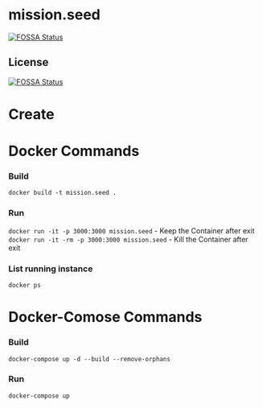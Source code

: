 # mission.seed
[![FOSSA Status](https://app.fossa.io/api/projects/git%2Bhttps%3A%2F%2Fgithub.com%2Fmission-io%2Fmission.seed.svg?type=shield)](https://app.fossa.io/projects/git%2Bhttps%3A%2F%2Fgithub.com%2Fmission-io%2Fmission.seed?ref=badge_shield)


## License
[![FOSSA Status](https://app.fossa.io/api/projects/git%2Bhttps%3A%2F%2Fgithub.com%2Fmission-io%2Fmission.seed.svg?type=large)](https://app.fossa.io/projects/git%2Bhttps%3A%2F%2Fgithub.com%2Fmission-io%2Fmission.seed?ref=badge_large)

# Create 


# Docker Commands

### Build
`docker build -t mission.seed .`

### Run
`docker run -it -p 3000:3000 mission.seed` - Keep the Container after exit
`docker run -it -rm -p 3000:3000 mission.seed` - Kill the Container after exit

### List running instance
`docker ps`

# Docker-Comose Commands
### Build
`docker-compose up -d --build --remove-orphans`

### Run
`docker-compose up`